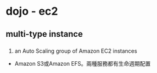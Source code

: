 # dojo - ec2

## multi-type instance

###
1. an Auto Scaling group of Amazon EC2 instances
  - Amazon S3或Amazon EFS。兩種服務都有生命週期配置
  
